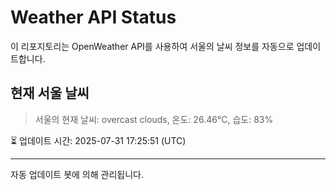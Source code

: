 
# Weather API Status

이 리포지토리는 OpenWeather API를 사용하여 서울의 날씨 정보를 자동으로 업데이트합니다.

## 현재 서울 날씨
> 서울의 현재 날씨: overcast clouds, 온도: 26.46°C, 습도: 83%

⏳ 업데이트 시간: 2025-07-31 17:25:51 (UTC)

---
자동 업데이트 봇에 의해 관리됩니다.
